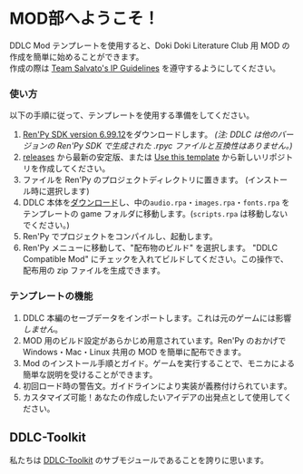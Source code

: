 # MOD部へようこそ！

DDLC Mod テンプレートを使用すると、Doki Doki Literature Club 用 MOD の作成を簡単に始めることができます。  
作成の際は [Team Salvato's IP Guidelines](http://teamsalvato.com/ip-guidelines/) を遵守するようにしてください。  

### 使い方
以下の手順に従って、テンプレートを使用する準備をしてください。

1. [Ren'Py SDK version 6.99.12](https://www.renpy.org/release/6.99.12)をダウンロードします。
   *(注: DDLC は他のバージョンの Ren'Py SDK で生成された .rpyc ファイルと互換性はありません。)*
2. [releases](https://github.com/proudust/DDLCModTemplate/releases) から最新の安定版、または [Use this template](https://github.com/proudust/DDLCModTemplate/generate) から新しいリポジトリを作成してください。
3. ファイルを Ren'Py のプロジェクトディレクトリに置きます。 (インストール時に選択します)
4. DDLC 本体を[ダウンロード](http://ddlc.moe)し、中の`audio.rpa`・`images.rpa`・`fonts.rpa` をテンプレートの game フォルダに移動します。(`scripts.rpa` は移動しないでください。)
5. Ren'Py でプロジェクトをコンパイルし、起動します。
6. Ren'Py メニューに移動して、"配布物のビルド" を選択します。 "DDLC Compatible Mod" にチェックを入れてビルドしてください。この操作で、配布用の zip ファイルを生成できます。

### テンプレートの機能
1. DDLC 本編のセーブデータをインポートします。これは元のゲームには影響*しません*。
2. MOD 用のビルド設定があらかじめ用意されています。Ren'Py のおかげで Windows・Mac・Linux 共用の MOD を簡単に配布できます。
3. Mod のインストール手順とガイド。ゲームを実行することで、モニカによる簡単な説明を受けることができます。
4. 初回ロード時の警告文。ガイドラインにより実装が義務付けられています。
5. カスタマイズ可能！あなたの作成したいアイデアの出発点として使用してください。

## DDLC-Toolkit

私たちは [DDLC-Toolkit](https://github.com/GarnetSunset/DDLC-Toolkit) のサブモジュールであることを誇りに思います。
